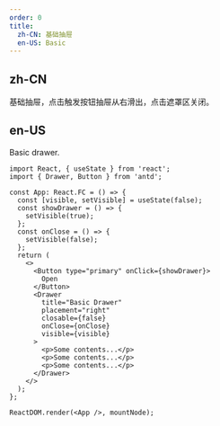 ```yaml
---
order: 0
title:
  zh-CN: 基础抽屉
  en-US: Basic
---
```


## zh-CN

基础抽屉，点击触发按钮抽屉从右滑出，点击遮罩区关闭。

## en-US

Basic drawer.

```tsx
import React, { useState } from 'react';
import { Drawer, Button } from 'antd';

const App: React.FC = () => {
  const [visible, setVisible] = useState(false);
  const showDrawer = () => {
    setVisible(true);
  };
  const onClose = () => {
    setVisible(false);
  };
  return (
    <>
      <Button type="primary" onClick={showDrawer}>
        Open
      </Button>
      <Drawer
        title="Basic Drawer"
        placement="right"
        closable={false}
        onClose={onClose}
        visible={visible}
      >
        <p>Some contents...</p>
        <p>Some contents...</p>
        <p>Some contents...</p>
      </Drawer>
    </>
  );
};

ReactDOM.render(<App />, mountNode);
```

<style>
[data-theme='compact'] .ant-drawer-body p {
  margin-bottom: 0;
}
</style>
